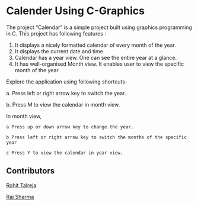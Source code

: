 # Calender Using C-Graphics

The project “Calendar" is a simple project built using graphics programming in C. This project has following features :

1. It displays a nicely formatted calendar of every month of the year. 
2. It displays the current date and time. 
3. Calendar has a year view. One can see the entire year at a glance.
4. It has well-organised Month view. It enables user to view the specific month of the year.

Explore the application using following shortcuts-

a. Press left or right arrow key to switch the year.

b. Press M to view the calendar in month view.

  In month view, 
  
    a Press up or down arrow key to change the year.
    
    b Press left or right arrow key to switch the months of the specific year
    
    c Press Y to view the calendar in year view.
## Contributors
<a href="https://github.com/rohit1916/">Rohit Talreja</a>

<a href="https://github.com/rajsharma2407/">Raj Sharma</a>
